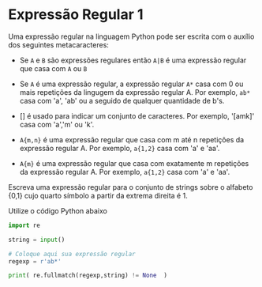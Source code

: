 # Expressão Regular 1
 
Uma expressão regular na linguagem Python pode ser escrita com o auxílio dos seguintes metacaracteres:

* Se `A` e `B` são expressões regulares então `A|B` é uma expressão regular que casa com `A` ou `B`

* Se `A` é uma expressão regular, a expressão regular `A*` casa com 0 ou mais repetições da lingugem da expressão regular A. Por exemplo, `ab*` casa com 'a', 'ab' ou a seguido de qualquer quantidade de b's.

* [] é usado para indicar um conjunto de caracteres. Por exemplo, '[amk]' casa com 'a','m' ou 'k'.

* `A{m,n}` é uma expressão regular que casa com m até n repetições da expressão regular A. Por exemplo, `a{1,2}` casa com 'a' e 'aa'.

* `A{m}` é uma expressão regular que casa com exatamente m repetições da expressão regular A. Por exemplo, `a{1,2}` casa com 'a' e 'aa'.


Escreva uma expressão regular para o conjunto de strings sobre o alfabeto \{0,1\} cujo quarto símbolo a partir da extrema direita é 1.
 
Utilize o código Python abaixo
```Python
import re

string = input()

# Coloque aqui sua expressão regular
regexp = r'ab*'

print( re.fullmatch(regexp,string) != None  )

```
